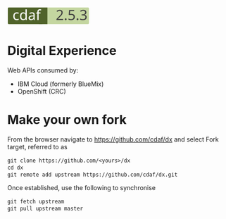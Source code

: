 [![cdaf version](automation/badge.svg)](http://cdaf.io)

# Digital Experience

Web APIs consumed by:

- IBM Cloud (formerly BlueMix)
- OpenShift (CRC)

# Make your own fork

From the browser navigate to https://github.com/cdaf/dx and select Fork target, referred to as <yours>

    git clone https://github.com/<yours>/dx
    cd dx
    git remote add upstream https://github.com/cdaf/dx.git

Once established, use the following to synchronise

    git fetch upstream
    git pull upstream master
